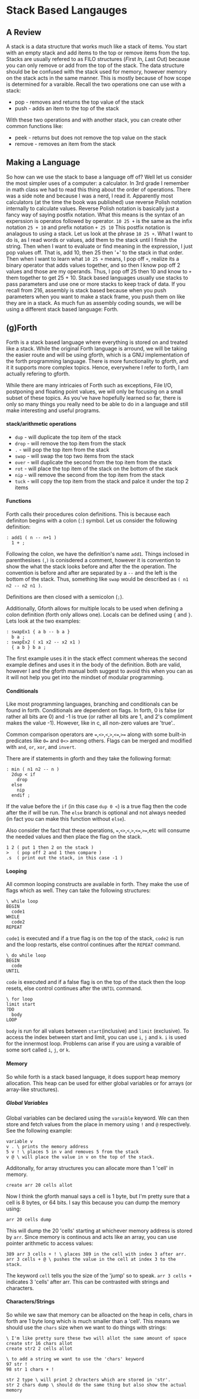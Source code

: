 # Stack Based Langauges

## A Review

A stack is a data structure that works much like a stack of items. You start 
with an empty stack and add items to the top or remove items from the top. 
Stacks are usually refered to as FILO structures (*F*irst *I*n, *L*ast *O*ut) 
because you can only remove or add from the top of the stack. The data structure
should be be confused with the stack used for memory, however memory on the 
stack acts in the same manner. This is mostly because of how scope is determined
for a varaible. Recall the two operations one can use with a stack:

+ pop - removes and returns the top value of the stack
+ push - adds an item to the top of the stack

With these two operations and with another stack, you can create other common 
functions like:
+ peek - returns but does not remove the top value on the stack
+ remove - removes an item from the stack 

## Making a Language

So how can we use the stack to base a language off of? Well let us consider the
most simpler uses of a computer: a calculator. In 3rd grade I remember in math 
class we had to read this thing about the order of operations. There was a side
note and because I was a nerd, I read it. Apparently most calculators (at the 
time the book was published) use reverse Polish notation internally to calculate
values. Reverse Polish notation is basically just a fancy way of saying postfix
notation. What this means is the syntax of an experssion is operatos followed by
operator. `10 25 +` is the same as the infix notation `25 + 10` and prefix 
notation `+ 25 10` This postfix notation is analagous to using a stack. Let us 
look at the phrase `10 25 +`. What I want to do is, as I read words or values,
add them to the stack until I finish the string. Then when I want to evaluate or
find meaning in the expression, I just pop values off. That is, add 10, then 25
then '+' to the stack in that order. Then when I want to learn what `10 25 +` 
means, I pop off `+`, realize its a binary operator that adds values together, 
and so then I know pop off 2 values and those are my operands. Thus, I pop off
25 then 10 and know to `+` them together to get 25 + 10. Stack based languages
usually use stacks to pass parameters and use one or more stacks to keep track 
of data. If you recall from 216, assembly is stack based because when you push
parameters when you want to make a stack frame, you push them on like they are
in a stack. As much fun as assembly coding sounds, we will be using a different
stack based language: Forth.

## (g)Forth

Forth is a stack based language where everything is stored on and treated like a
stack. While the original Forth language is arround, we will be taking the 
easier route and will be using gforth, which is a GNU implementation of the 
forth programming language. There is more functionality to gforth, and it 
it supports more complex topics. Hence, everywhere I refer to forth, I am 
actually refering to gforth. 

While there are many intricaies of Forth such as exceptions, File I/O,
postponing and floating point values, we will only be focusing on a small subset
of these topics. As you've have hopefully learned so far, there is only so many
things you really need to be able to do in a language and still make interesting
and useful programs. 

#### stack/arithmetic operations
 + `dup` - will duplicate the top item of the stack
 + `drop`  - will remove the top item from the stack
 + `.` - will pop the top item from the stack
 + `swap` - will swap the top two items from the stack
 + `over` - will duplicate the second from the top item from the stack
 + `rot` - will place the top item of the stack on the bottom of the stack
 + `nip` - will remove the second from the top item from the stack
 + `tuck` - will copy the top item from the stack and palce it under the top 2 
 items

#### Functions

Forth calls their procedures colon definitions. This is because each definiton 
begins with a colon (`:`) symbol. Let us consider the following definition:

```forth
: add1 ( n -- n+1 ) 
  1 + ;
```

Following the colon, we have the definition's name `add1`. Things inclosed in 
parenthesises `(`,`)` is conisdered a comment, however it is convention to show
the what the stack looks before and after the the operation. The convention is
before and after are separated by a `--` and the left is the bottom of the 
stack. Thus, something like `swap` would be described as `( n1 n2 -- n2 n1 )`.

Definitions are then closed with a semicolon (`;`).

Additionally, Gforth allows for multiple locals to be used when defining a colon
definition (forth only allows one). Locals can be defined using `{` and `}`. 
Lets look at the two examples:

```forth
: swapEx1 { a b -- b a }
  b a ;
: swapEx2 ( x1 x2 -- x2 x1 )
  { a b } b a ;
```

The first example uses it in the stack effect comment whereas the second example
defines and uses it in the body of the definition. Both are valid, however I and
the gforth manual both suggest to avoid this when you can as it will not help 
you get into the mindset of modular programming. 

#### Conditionals

Like most programming languages, branching and conditionals can be found in 
forth. Conditionals are dependent on flags. In forth, 0 is false (or rather all
bits are 0) and -1 is true (or rather all bits are 1, and 2's compliment makes 
the value -1). However, like in c, all non-zero values are 'true'..

Common comparison operators are `=`,`<>`,`<`,`>`,`<=`,`>=` along with some 
built-in predicates like `0=` and `0<>` among others. Flags can be merged and 
modified with `and`, `or`, `xor`, and `invert`. 

There are if statements in gforth and they take the following format:

```forth
: min ( n1 n2 -- n )
  2dup < if
    drop
  else
    nip
  endif ;
```

If the value before the `if` (in this case `dup 0 <`) is a true flag then the 
code after the if will be run. The `else` branch is optional and not always 
needed (in fact you can make this function without `else`). 

Also consider the fact that these operations, `=`,`<>`,`<`,`>`,`<=`,`>=`,etc 
will consume the needed values and then place the flag on the stack.

```forth
1 2 ( put 1 then 2 on the stack )
>   ( pop off 2 and 1 then compare )
.s  ( print out the stack, in this case -1 )
```

#### Looping
All common looping constructs are available in forth. They make the use of flags
which as well. They can take the following structures: 

```forth
\ while loop
BEGIN
  code1
WHILE
  code2
REPEAT
```

`code1` is executed and if a true flag is on the top of the stack, `code2` is 
run and the loop restarts, else control continues after the `REPEAT` command.

```forth
\ do while loop
BEGIN
  code
UNTIL
```

`code` is executed and if a false flag is on the top of the stack then the loop
resets, else control continues after the `UNTIL` command.

```forth
\ for loop
limit start
?DO
  body
LOOP
```
`body` is run for all values between `start`(inclusive) and `limit` (exclusive).
To access the index between start and limit, you can use `i`, `j` and `k`. `i` 
is used for the innermost loop. Problems can arise if you are using a varaible 
of some sort called `i`, `j`, or `k`.

#### Memory

So while forth is a stack based language, it does support heap memory 
allocation. This heap can be used for either global variables or for arrays (or 
array-like structures).

##### Global Variables

Global variables can be declared using the `varaible` keyword. We can then store
and fetch values from the place in memory using `!` and `@` respectively. See 
the following example:

```forth
variable v
v . \ prints the memory address 
5 v ! \ places 5 in v and removes 5 from the stack
v @ \ will place the value in v on the top of the stack.
```

Additonally, for array structures you can allocate more than 1 'cell' in memory.

```forth
create arr 20 cells allot
```
Now I think the gforth manual says a cell is 1 byte, but I'm pretty sure that a
cell is 8 bytes, or 64 bits. I say this because you can dump the memory using:

```forth
arr 20 cells dump
```
This will dump the 20 'cells' starting at whichever memory address is stored by
`arr`. Since memory is continous and acts like an array, you can use pointer
arithmetic to access values:

```forth
389 arr 3 cells + ! \ places 389 in the cell with index 3 after arr.
arr 3 cells + @ \ pushes the value in the cell at index 3 to the stack.
```

The keyword `cell` tells you the size of the 'jump' so to speak. `arr 3 cells +` 
indicates 3 'cells' after arr. This can be contrasted with strings and 
characters.

#### Characters/Strings

So while we saw that memory can be alloacted on the heap in cells, chars in 
forth are 1 byte long which is much smaller than a 'cell'. This means we should
use the `chars` size when we want to do things with strings: 

```forth
\ I'm like pretty sure these two will allot the same amount of space
create str 16 chars allot
create str2 2 cells allot

\ to add a string we want to use the 'chars' keyword
97 str !
98 str 1 chars + !

str 2 type \ will print 2 chracters which are stored in 'str'.
str 2 chars dump \ should do the same thing but also show the actual memory

